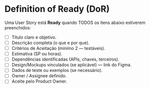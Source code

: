 # Definition of Ready (DoR)

Uma User Story está **Ready** quando TODOS os itens abaixo estiverem preenchidos:

- [ ] Título claro e objetivo.
- [ ] Descrição completa (o que e por que).
- [ ] Critérios de Aceitação (mínimo 2 — testáveis).
- [ ] Estimativa (SP ou horas).
- [ ] Dependências identificadas (APIs, chaves, terceiros).
- [ ] Design/Mockups vinculados (se aplicável) — link do Figma.
- [ ] Dados de teste ou exemplos (se necessário).
- [ ] Owner / Assignee definido.
- [ ] Aceite pelo Product Owner.
